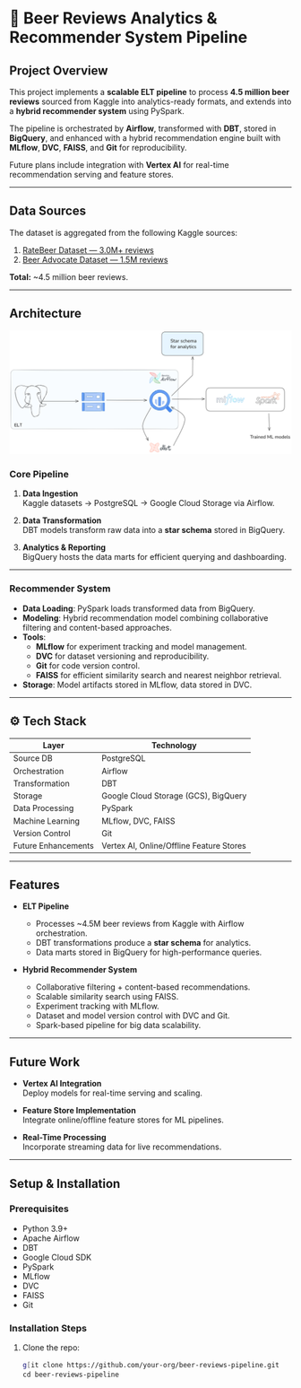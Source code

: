 # 🍺 Beer Reviews Analytics & Recommender System Pipeline

## Project Overview
This project implements a **scalable ELT pipeline** to process **4.5 million beer reviews** sourced from Kaggle into analytics-ready formats, and extends into a **hybrid recommender system** using PySpark.  

The pipeline is orchestrated by **Airflow**, transformed with **DBT**, stored in **BigQuery**, and enhanced with a hybrid recommendation engine built with **MLflow**, **DVC**, **FAISS**, and **Git** for reproducibility.  

Future plans include integration with **Vertex AI** for real-time recommendation serving and feature stores.

---

## Data Sources
The dataset is aggregated from the following Kaggle sources:

1. [RateBeer Dataset — 3.0M+ reviews](https://www.kaggle.com/datasets/mahmoodtopiwala/ratebeer)  
2. [Beer Advocate Dataset — 1.5M reviews](https://www.kaggle.com/datasets/thedevastator/1-5-million-beer-reviews-from-beer-advocate)  

**Total:** ~4.5 million beer reviews.

---

## Architecture
![architecture/pipeline](RecsysELT.png)
### Core Pipeline
1. **Data Ingestion**  
   Kaggle datasets → PostgreSQL → Google Cloud Storage via Airflow.

2. **Data Transformation**  
   DBT models transform raw data into a **star schema** stored in BigQuery.

3. **Analytics & Reporting**  
   BigQuery hosts the data marts for efficient querying and dashboarding.

---

### Recommender System
- **Data Loading**: PySpark loads transformed data from BigQuery.
- **Modeling**: Hybrid recommendation model combining collaborative filtering and content-based approaches.
- **Tools**:
  - **MLflow** for experiment tracking and model management.
  - **DVC** for dataset versioning and reproducibility.
  - **Git** for code version control.
  - **FAISS** for efficient similarity search and nearest neighbor retrieval.
- **Storage**: Model artifacts stored in MLflow, data stored in DVC.
  
---

## ⚙️ Tech Stack

| Layer | Technology |
|-------|------------|
| Source DB | PostgreSQL |
| Orchestration | Airflow |
| Transformation | DBT |
| Storage | Google Cloud Storage (GCS), BigQuery |
| Data Processing | PySpark |
| Machine Learning | MLflow, DVC, FAISS |
| Version Control | Git |
| Future Enhancements | Vertex AI, Online/Offline Feature Stores |

---

## Features

- **ELT Pipeline**
  - Processes ~4.5M beer reviews from Kaggle with Airflow orchestration.
  - DBT transformations produce a **star schema** for analytics.
  - Data marts stored in BigQuery for high-performance queries.

- **Hybrid Recommender System**
  - Collaborative filtering + content-based recommendations.
  - Scalable similarity search using FAISS.
  - Experiment tracking with MLflow.
  - Dataset and model version control with DVC and Git.
  - Spark-based pipeline for big data scalability.

---

## Future Work

- **Vertex AI Integration**  
  Deploy models for real-time serving and scaling.

- **Feature Store Implementation**  
  Integrate online/offline feature stores for ML pipelines.

- **Real-Time Processing**  
  Incorporate streaming data for live recommendations.

---

## Setup & Installation

### Prerequisites
- Python 3.9+
- Apache Airflow
- DBT
- Google Cloud SDK
- PySpark
- MLflow
- DVC
- FAISS
- Git

### Installation Steps
1. Clone the repo:  
   ```bash
   g[it clone https://github.com/your-org/beer-reviews-pipeline.git
   cd beer-reviews-pipeline
